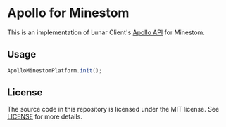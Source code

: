 # Apollo for Minestom
This is an implementation of Lunar Client's [Apollo API](https://github.com/LunarClient/Apollo) for Minestom.

## Usage
```java
ApolloMinestomPlatform.init();
```

## License
The source code in this repository is licensed under the MIT license. See [LICENSE](LICENSE) for more details.